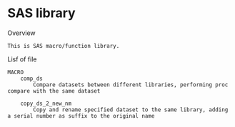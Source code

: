 # SAS library

Overview

    This is SAS macro/function library.
    
  
Lisf of file

    MACRO
        comp_ds
            Compare datasets between different libraries, performing proc compare with the same dataset
            
        copy_ds_2_new_nm
            Copy and rename specified dataset to the same library, adding a serial number as suffix to the original name
